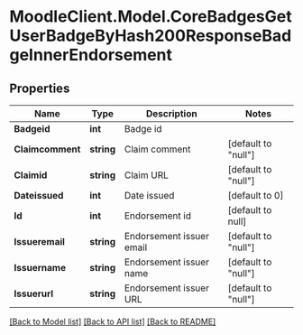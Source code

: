 # MoodleClient.Model.CoreBadgesGetUserBadgeByHash200ResponseBadgeInnerEndorsement

## Properties

Name | Type | Description | Notes
------------ | ------------- | ------------- | -------------
**Badgeid** | **int** | Badge id | 
**Claimcomment** | **string** | Claim comment | [default to "null"]
**Claimid** | **string** | Claim URL | [default to "null"]
**Dateissued** | **int** | Date issued | [default to 0]
**Id** | **int** | Endorsement id | [default to null]
**Issueremail** | **string** | Endorsement issuer email | [default to "null"]
**Issuername** | **string** | Endorsement issuer name | [default to "null"]
**Issuerurl** | **string** | Endorsement issuer URL | [default to "null"]

[[Back to Model list]](../README.md#documentation-for-models) [[Back to API list]](../README.md#documentation-for-api-endpoints) [[Back to README]](../README.md)

